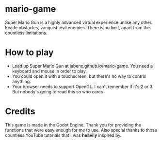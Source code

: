 # mario-game
Super Mario Gun is a highly advanced virtual experience unlike any other. Evade obstacles, vanquish evil enemies. There is no limit, apart from the countless limitations.

# How to play
* Load up Super Mario Gun at jabenc.github.io/mario-game. You need a keyboard and mouse in order to play. 
* You could open it with a touchscreen, but there's no way to control anything.
* Your browser needs to support OpenGL. I can't remember if it's 2 or 3. But nobody's going to read this so who cares

# Credits
This game is made in the Godot Engine. Thank you for providing the functions that were easy enough for me to use. Also special thanks to those countless YouTube tutorials that I was
**heavily** inspired by.
